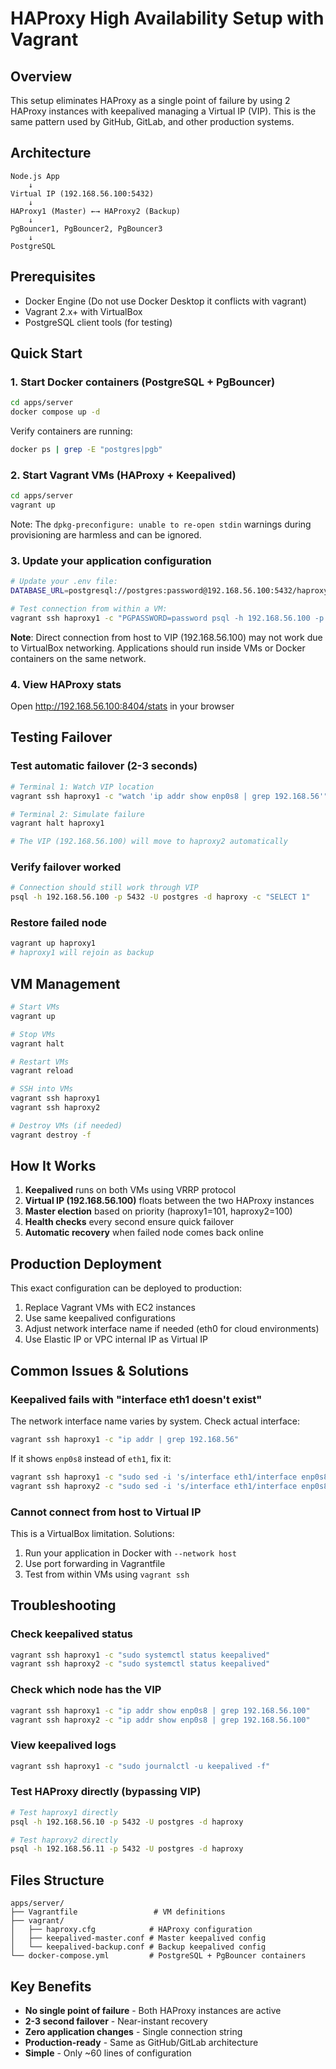 # HAProxy High Availability Setup with Vagrant

## Overview

This setup eliminates HAProxy as a single point of failure by using 2 HAProxy instances with keepalived managing a Virtual IP (VIP). This is the same pattern used by GitHub, GitLab, and other production systems.

## Architecture

```
Node.js App
    ↓
Virtual IP (192.168.56.100:5432)
    ↓
HAProxy1 (Master) ←→ HAProxy2 (Backup)
    ↓
PgBouncer1, PgBouncer2, PgBouncer3
    ↓
PostgreSQL
```

## Prerequisites

- Docker Engine (Do not use Docker Desktop it conflicts with vagrant)
- Vagrant 2.x+ with VirtualBox
- PostgreSQL client tools (for testing)

## Quick Start

### 1. Start Docker containers (PostgreSQL + PgBouncer)

```bash
cd apps/server
docker compose up -d
```

Verify containers are running:
```bash
docker ps | grep -E "postgres|pgb"
```

### 2. Start Vagrant VMs (HAProxy + Keepalived)

```bash
cd apps/server
vagrant up
```

Note: The `dpkg-preconfigure: unable to re-open stdin` warnings during provisioning are harmless and can be ignored.

### 3. Update your application configuration

```bash
# Update your .env file:
DATABASE_URL=postgresql://postgres:password@192.168.56.100:5432/haproxy

# Test connection from within a VM:
vagrant ssh haproxy1 -c "PGPASSWORD=password psql -h 192.168.56.100 -p 5432 -U postgres -d haproxy -c 'SELECT 1'"
```

**Note**: Direct connection from host to VIP (192.168.56.100) may not work due to VirtualBox networking. Applications should run inside VMs or Docker containers on the same network.

### 4. View HAProxy stats

Open http://192.168.56.100:8404/stats in your browser

## Testing Failover

### Test automatic failover (2-3 seconds)

```bash
# Terminal 1: Watch VIP location
vagrant ssh haproxy1 -c "watch 'ip addr show enp0s8 | grep 192.168.56'"

# Terminal 2: Simulate failure
vagrant halt haproxy1

# The VIP (192.168.56.100) will move to haproxy2 automatically
```

### Verify failover worked

```bash
# Connection should still work through VIP
psql -h 192.168.56.100 -p 5432 -U postgres -d haproxy -c "SELECT 1"
```

### Restore failed node

```bash
vagrant up haproxy1
# haproxy1 will rejoin as backup
```

## VM Management

```bash
# Start VMs
vagrant up

# Stop VMs
vagrant halt

# Restart VMs
vagrant reload

# SSH into VMs
vagrant ssh haproxy1
vagrant ssh haproxy2

# Destroy VMs (if needed)
vagrant destroy -f
```

## How It Works

1. **Keepalived** runs on both VMs using VRRP protocol
2. **Virtual IP (192.168.56.100)** floats between the two HAProxy instances
3. **Master election** based on priority (haproxy1=101, haproxy2=100)
4. **Health checks** every second ensure quick failover
5. **Automatic recovery** when failed node comes back online

## Production Deployment

This exact configuration can be deployed to production:

1. Replace Vagrant VMs with EC2 instances
2. Use same keepalived configurations
3. Adjust network interface name if needed (eth0 for cloud environments)
4. Use Elastic IP or VPC internal IP as Virtual IP

## Common Issues & Solutions

### Keepalived fails with "interface eth1 doesn't exist"

The network interface name varies by system. Check actual interface:
```bash
vagrant ssh haproxy1 -c "ip addr | grep 192.168.56"
```

If it shows `enp0s8` instead of `eth1`, fix it:
```bash
vagrant ssh haproxy1 -c "sudo sed -i 's/interface eth1/interface enp0s8/g' /etc/keepalived/keepalived.conf && sudo systemctl restart keepalived"
vagrant ssh haproxy2 -c "sudo sed -i 's/interface eth1/interface enp0s8/g' /etc/keepalived/keepalived.conf && sudo systemctl restart keepalived"
```

### Cannot connect from host to Virtual IP

This is a VirtualBox limitation. Solutions:
1. Run your application in Docker with `--network host`
2. Use port forwarding in Vagrantfile
3. Test from within VMs using `vagrant ssh`

## Troubleshooting

### Check keepalived status

```bash
vagrant ssh haproxy1 -c "sudo systemctl status keepalived"
vagrant ssh haproxy2 -c "sudo systemctl status keepalived"
```

### Check which node has the VIP

```bash
vagrant ssh haproxy1 -c "ip addr show enp0s8 | grep 192.168.56.100"
vagrant ssh haproxy2 -c "ip addr show enp0s8 | grep 192.168.56.100"
```

### View keepalived logs

```bash
vagrant ssh haproxy1 -c "sudo journalctl -u keepalived -f"
```

### Test HAProxy directly (bypassing VIP)

```bash
# Test haproxy1 directly
psql -h 192.168.56.10 -p 5432 -U postgres -d haproxy

# Test haproxy2 directly
psql -h 192.168.56.11 -p 5432 -U postgres -d haproxy
```

## Files Structure

```
apps/server/
├── Vagrantfile                 # VM definitions
├── vagrant/
│   ├── haproxy.cfg            # HAProxy configuration
│   ├── keepalived-master.conf # Master keepalived config
│   └── keepalived-backup.conf # Backup keepalived config
└── docker-compose.yml         # PostgreSQL + PgBouncer containers
```

## Key Benefits

- **No single point of failure** - Both HAProxy instances are active
- **2-3 second failover** - Near-instant recovery
- **Zero application changes** - Single connection string
- **Production-ready** - Same as GitHub/GitLab architecture
- **Simple** - Only ~60 lines of configuration
